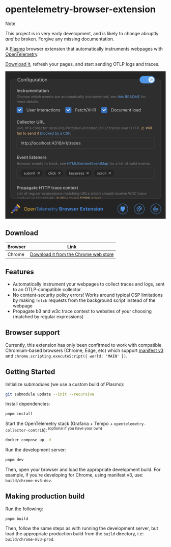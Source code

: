 # opentelemetry-browser-extension

> [!NOTE] 
> This project is in very early development, and is likely to change abruptly *and* be broken. Forgive any missing documentation.

A [Plasmo](https://docs.plasmo.com/) browser extension that automatically instruments webpages with [OpenTelemetry](https://opentelemetry.io/docs/what-is-opentelemetry/).

[Download it](https://chromewebstore.google.com/detail/opentelemetry-browser-ext/bgjeoaohfhbfabbfhbafjihbobjgniag), refresh your pages, and start sending OTLP logs and traces.

<img src='./assets/store/popup.png' width='524' alt='An example view of the popup UI'/>

## Download

| Browser | Link |
|-|-|
|Chrome|[Download it from the Chrome web store](https://chromewebstore.google.com/detail/opentelemetry-browser-ext/bgjeoaohfhbfabbfhbafjihbobjgniag)|

## Features

* Automatically instrument your webpages to collect traces and logs, sent to an OTLP-compatible collector
* No content-security policy errors! Works around typical CSP limitations by making `fetch` requests from the background script instead of the webpage
* Propagate b3 and w3c trace context to websites of your choosing (matched by regular expressions)


## Browser support

Currently, this extension has only been confirmed to work with compatible Chromium-based browsers (Chrome, Edge, etc) which support [manifest v3](https://developer.chrome.com/docs/extensions/develop/migrate/what-is-mv3) and `chrome.scripting.executeScript({ world: 'MAIN' })`.

## Getting Started

Initialize submodules (we use a custom build of Plasmo):

```bash
git submodule update --init --recursive
```

Install dependencies:

```bash
pnpm install
```

Start the OpenTelemetry stack (Grafana + Tempo + `opentelemetry-collector-contrib`):<sup> (optional if you have your own)</sup>
```bash
docker compose up -d
```

Run the development server:

```bash
pnpm dev
```

Then, open your browser and load the appropriate development build. For example, if you're developing for Chrome, using manifest v3, use: `build/chrome-mv3-dev`.

## Making production build

Run the following:

```bash
pnpm build
```

Then, follow the same steps as with running the development server, but load the appropriate production build from the `build` directory, i.e: `build/chrome-mv3-prod`.
